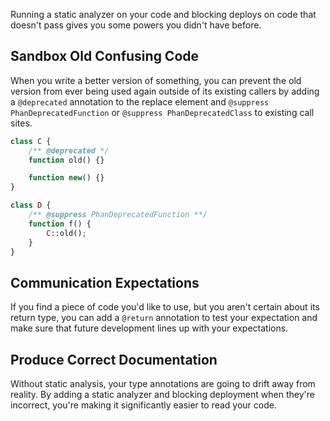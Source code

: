 Running a static analyzer on your code and blocking deploys on code that doesn't pass gives you some powers you didn't have before.

## Sandbox Old Confusing Code

When you write a better version of something, you can prevent the old version from ever being used again outside of its existing callers by adding a `@deprecated` annotation to the replace element and `@suppress PhanDeprecatedFunction` or `@suppress PhanDeprecatedClass` to existing call sites.

```php
class C {
    /** @deprecated */
    function old() {}

    function new() {}
}

class D {
    /** @suppress PhanDeprecatedFunction **/
    function f() {
        C::old();
    }
}
```


## Communication Expectations

If you find a piece of code you'd like to use, but you aren't certain about its return type, you can add a `@return` annotation to test your expectation and make sure that future development lines up with your expectations.


## Produce Correct Documentation

Without static analysis, your type annotations are going to drift away from reality. By adding a static analyzer and blocking deployment when they're incorrect, you're making it significantly easier to read your code.
